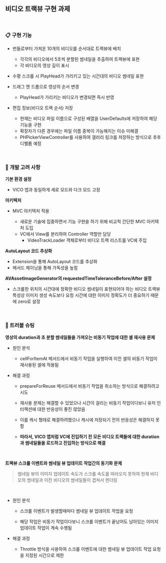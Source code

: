 ## 비디오 트랙뷰 구현 과제

<br/>

### 📋 구현 기능

- 번들로부터 가져온 10개의 비디오를 순서대로 트랙뷰에 배치
  - 각각의 비디오에서 5초씩 분할된 썸네일을 추출하여 트랙뷰에 표현
  - 각 비디오의 영상 길이 표시
  
- 수평 스크롤 시 PlayHead가 가리키고 있는 시간대의 비디오 썸네일 표현

- 드래그 앤 드롭으로 영상의 순서 변경
  - PlayHead가 가리키는 비디오가 변경되면 즉시 반영

- 편집 정보(비디오 트랙 순서) 저장
  - 현재는 비디오 파일 이름으로 구성된 배열을 UserDefaults에 저장하여 해당 기능을 구현
  - 확장자가 다른 경우에는 파일 이름 중복이 가능해지는 이슈 미해결
  - PHPickerViewController를 사용하여 갤러리 링크를 저장하는 방식으로 추후 디벨롭 예정

<br/>

### 🚧 개발 고려 사항

<b>기본 환경 설정</b>

- VICO 앱과 동일하게 세로 모드와 다크 모드 고정

<b> 아키텍처 </b>

- MVC 아키텍처 적용

  - 새로운 기술에 집중하면서 기능 구현을 하기 위해 비교적 간단한 MVC 아키텍처 도입
  - VC에서 View를 분리하여 Controller 역할만 담당
    - VideoTrackLoader 객체로부터 비디오 트랙 리스트를 VC에 주입

<b> AutoLayout 코드 추상화 </b>

- Extension을 통해 AutoLayout 코드를 추상화
- 메서드 체이닝을 통해 가독성을 높힘

<b> AVAssetImageGenerator의 requestedTimeToleranceBefore/After 설정 </b>

- 스크롤한 위치의 시간대에 정확한 비디오 썸네일이 표현되어야 하는 비디오 트랙뷰 특성상 이미지 생성 속도보다 요청 시간에 대한 이미지 정확도가 더 중요하기 때문에 zero로 설정

<br/>

### 🚨 트러블 슈팅

<b> 영상의 duration과 초 분할 썸네일들을 가져오는 비동기 작업에 대한 셀 재사용 문제</b>

- 원인 분석

  - cellForItemAt 메서드에서 비동기 작업을 실행하여 이전 셀의 비동기 작업이 재사용된 셀에 적용됨

- 해결 과정

  - prepareForReuse 메서드에서 비동기 작업을 취소하는 방식으로 해결하려고 시도

  - 재사용 문제는 해결할 수 있었으나 시간이 걸리는 비동기 작업이다보니 유저 인터랙션에 대한 반응성이 좋진 않았음
  
  - 이를 캐시 형태로 해결하려했으나 캐시에 저장되기 전의 반응성은 해결하지 못함

  - <b> 따라서, VICO 앱처럼 VC에 진입하기 전 모든 비디오 트랙들에 대한 duration과 썸네일들을 로드하고 진입하는 방식으로 해결 </b>

<br/>

<b> 트랙뷰 스크롤 이벤트와 썸네일 뷰 업데이트 작업간의 동기화 문제 </b>

> 썸네일 뷰의 이미지 업데이트 속도가 스크롤 속도를 따라오지 못하여 현재 비디오의 썸네일과 이전 비디오의 썸네일들이 겹쳐서 렌더링

<br/>

- 원인 분석
  
  - 스크롤 이벤트가 발생할때마다 썸네일 뷰 업데이트 작업을 요청

  - 해당 작업은 비동기 작업이다보니 스크롤 이벤트가 끝났어도 남아있는 이미지 업데이트 작업이 계속 수행됨

- 해결 과정

  - Throttle 방식을 사용하여 스크롤 이벤트에 대한 썸네일 뷰 업데이트 작업 요청을 지정된 시간으로 제한
 
<br/>
<br/>
